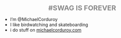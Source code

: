 <h1 align="center" style="font-size: 22px; opacity: 0.5;"> #SWAG IS FOREVER</h1>




- I’m @MichaelCorduroy
- I like birdwatching and skateboarding
- i do stuff on <a href = "https://michaelcorduroy.com">michaelcorduroy.com</a>
